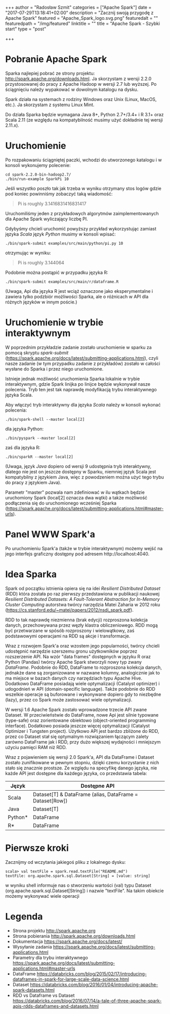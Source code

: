+++
author = "Radosław Szmit"
categories = ["Apache Spark"]
date = "2017-07-29T13:18:41+02:00"
description = "Zacznij swoją przygodę z Apache Spark"
featured = "Apache_Spark_logo.svg.png"
featuredalt = ""
featuredpath = "/img/featured"
linktitle = ""
title = "Apache Spark - Szybki start"
type = "post"

+++

# Pobranie Apache Spark

Sparka najlepiej pobrać ze strony projektu: http://spark.apache.org/downloads.html. Ja skorzystam z wersji 2.2.0 przystosowanej do pracy z Apache Hadoop w wersji 2.7 lub wyższej.
Po ściągnięciu należy wypakować w dowolnym katalogu na dysku.

Spark działa na systemach z rodziny Windows oraz Unix (Linux, MacOS, etc.). Ja skorzystam z systemu Linux Mint.

Do działa Sparka będzie wymagana Java 8+, Python 2.7+/3.4+ i R 3.1+ oraz Scala 2.11 (ze względu na kompatybilność musimy użyć dokładnie tej wersji 2.11.x).

# Uruchomienie

Po rozpakowaniu ściągniętej paczki, wchodzi do utworzonego katalogu i w konsoli wykonujemy polecenie:

~~~shell
cd spark-2.2.0-bin-hadoop2.7/
./bin/run-example SparkPi 10
~~~

Jeśli wszystko poszło tak jak trzeba w wyniku otrzymany stos logów gdzie pod koniec powinniśmy zobaczyć taką wiadomość:

> Pi is roughly 3.1416831416831417

Uruchomiliśmy jeden z przykładowych algorytmów zaimplementowanych dla Apache Spark wyliczający liczbę PI.

Gdybyśmy chcieli uruchomić powyższy przykład wykorzystując zamiast języka *Scala* język *Python* musimy w konsoli wpisać:

~~~shell
./bin/spark-submit examples/src/main/python/pi.py 10
~~~

otrzymując w wyniku:

> Pi is roughly 3.144064

Podobnie można postąpić w przypadku języka R:

~~~ shell
./bin/spark-submit examples/src/main/r/dataframe.R
~~~

(Uwaga, Api dla języka R jest wciąż oznaczone jako eksperymentalne i zawiera tylko podzbiór możliwości Sparka, ale o różnicach w API dla różnych języków w innym poście.)

# Uruchomienie w trybie interaktywnym

W poprzednim przykładzie zadanie zostało uruchomienie w sparku za pomocą skryptu *spark-submit* (https://spark.apache.org/docs/latest/submitting-applications.html), czyli nasze zadanie (w tym przypadku zadanie z przykładów) zostało w całości wysłane do Sparka i przez niego uruchomione.

Istnieje jednak możliwość uruchomienia Sparka lokalnie w trybie interaktywnym, gdzie Spark linijka po linijce będzie wykonywał nasze polecenia. Tryb ten jest tak naprawdę modyfikacją trybu interaktywnego języka Scala. 

Aby włączyć tryb interaktywny dla języka *Scala* należy w konsoli wykonać polecenia:
~~~shell
./bin/spark-shell --master local[2]
~~~

dla języka Python:
~~~shell
./bin/pyspark --master local[2]
~~~

zaś dla języka R:
~~~shell
./bin/sparkR --master local[2]
~~~

(Uwaga, język *Java* dopiero od wersji 9 udostępnia tryb interaktywny, dlatego nie jest on jeszcze dostępny w Sparku, niemniej język Scala jest kompatybilny z językiem Java, więc z powodzeniem można użyć tego trybu do pracy z językiem Java).

Parametr "master" pozwala nam zdefiniować w ilu wątkach będzie uruchomiony Spark (local[2] oznacza dwa wątki) a także możliwość podłączenia się do uruchomionego wcześniej Sparka (https://spark.apache.org/docs/latest/submitting-applications.html#master-urls).


# Panel WWW Spark'a

Po uruchomieniu Spark'a (także w trybie interaktywnym) możemy wejść na jego interfejs graficzny dostępny pod adresem http://localhost:4040.

# Idea Sparka

Spark od początku istnienia opiera się na idei *Resilient Distributed Dataset* (RDD) która została po raz pierwszy przedstawiona w publikacji naukowej *Resilient Distributed Datasets: A Fault-Tolerant Abstraction for In-Memory Cluster Computing* autorstwa twórcy narzędzia Matei Zaharia w 2012 roku (https://cs.stanford.edu/~matei/papers/2012/nsdi_spark.pdf).

RDD to tak naprawdę niezmienna (brak edycji) rozproszona kolekcja danych, przechowywana przez węzły klastra obliczeniowego. RDD mogą być przetwarzane w spósób rozproszony i wielowątkowy, zaś podstawowymi operacjami na RDD są akcje i transformacje.

Wraz z rozwojem Spark'a oraz wzostem jego popularności, twórcy chcieli udostępnić narzędzie szerszemu gronu użytkowników poprzez rozszerzenie API. Na wzór "data frames" dostępnych w języku R oraz Python (Pandas) twórcy Apache Spark stworzyli nowy typ zwany *DataFrame*. Podobnie do RDD, DataFrame to rozproszona kolekcja danych, jednakże dane są zorganizowane w nazwane kolumny, analogicznie jak to ma miejsce w bazach danych czy narzędziach typu Apache Hive. Dodatkowo DataFrame posiadają wiele optymalizacji (Catalyst optimizer) i udogodnień w API (domain-specific language). Także podobnie do RDD wszelkie operacje są buforowane i wykonywane dopiero gdy to niezbędne (lazy), przez co Spark może zastosować wiele optymalizacji.

W wersji 1.6 Apache Spark zostało wprowadzone trzecie API zwane Dataset. W przeciwieństwie do DataFrame, nowe Api jest silnie typowane (type-safe) oraz zorientowane obiektowo (object-oriented programming interface). Dodatkowo posiada jeszcze więcej optymalizacji (Catalyst Optimizer i Tungsten project). Użytkowo API jest bardzo zbliżone do RDD, przez co Dataset stał się optymalnym rozwiązaniem łączącym zalety zarówno DataFrame jak i RDD, przy dużo większej wydajności i mniejszym użyciu pamięci RAM niż RDD.

Wraz z pojawieniem się wersji 2.0 Spark'a, API dla DataFrame i Dataset zostało zunifikowane w pewnym stopniu, dzięki czemu korzystanie z nich stało się znacznie prostsze. Ze względu na specyfikę danego języka, nie każde API jest dostępne dla każdego języka, co przedstawia tabela:

Język  | Dostępne API
------------- | -------------
Scala | Dataset[T] & DataFrame (alias, DataFrame = Dataset[Row])
Java | Dataset[T]
Python* | DataFrame
R* | DataFrame


# Pierwsze kroki

Zacznijmy od wczytania jakiegoś pliku z lokalnego dysku:

~~~shell
scala> val textFile = spark.read.textFile("README.md")
textFile: org.apache.spark.sql.Dataset[String] = [value: string]
~~~

w wyniku shell informuje nas o stworzeniu wartości (val) typu Dataset (org.apache.spark.sql.Dataset[String]) i nazwie "textFile". Na takim obiekcie możemy wykonywać wiele operacji






# Legenda
* Strona projektu http://spark.apache.org
* Strona pobierania http://spark.apache.org/downloads.html
* Dokumentacja https://spark.apache.org/docs/latest/
* Wysyłanie zadania https://spark.apache.org/docs/latest/submitting-applications.html
* Parametry dla trybu interaktywnego https://spark.apache.org/docs/latest/submitting-applications.html#master-urls
* DataFrame https://databricks.com/blog/2015/02/17/introducing-dataframes-in-spark-for-large-scale-data-science.html
* Dataset https://databricks.com/blog/2016/01/04/introducing-apache-spark-datasets.html
* RDD vs Dataframe vs Dataset https://databricks.com/blog/2016/07/14/a-tale-of-three-apache-spark-apis-rdds-dataframes-and-datasets.html

